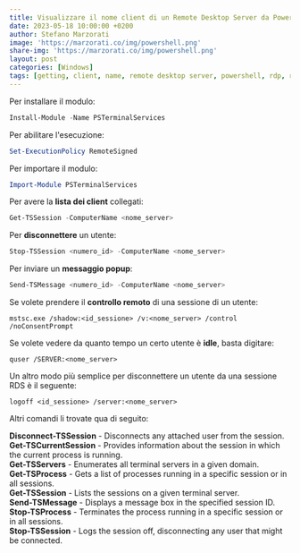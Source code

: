 ```yaml
---
title: Visualizzare il nome client di un Remote Desktop Server da PowerShell
date: 2023-05-18 10:00:00 +0200
author: Stefano Marzorati
image: 'https://marzorati.co/img/powershell.png'
share-img: 'https://marzorati.co/img/powershell.png'
layout: post
categories: [Windows]
tags: [getting, client, name, remote desktop server, powershell, rdp, rds, idle, shadow]
---
```

Per installare il modulo:   
~~~powershell
Install-Module -Name PSTerminalServices
~~~
Per abilitare l'esecuzione:   
~~~powershell
Set-ExecutionPolicy RemoteSigned
~~~
Per importare il modulo:   
~~~powershell
Import-Module PSTerminalServices
~~~
Per avere la **lista dei client** collegati:   
~~~powershell
Get-TSSession -ComputerName <nome_server>
~~~
Per **disconnettere** un utente:   
~~~powershell
Stop-TSSession <numero_id> -ComputerName <nome_server>
~~~
Per inviare un **messaggio popup**:   
~~~powershell
Send-TSMessage <numero_id> -ComputerName <nome_server>
~~~

Se volete prendere il **controllo remoto** di una sessione di un utente:   

	mstsc.exe /shadow:<id_sessione> /v:<nome_server> /control /noConsentPrompt

Se volete vedere da quanto tempo un certo utente è **idle**, basta digitare:   

	quser /SERVER:<nome_server>
	
Un altro modo più semplice per disconnettere un utente da una sessione RDS è il seguente:   

	logoff <id_sessione> /server:<nome_server>
	
Altri comandi li trovate qua di seguito:   

**Disconnect-TSSession** - Disconnects any attached user from the session.   
**Get-TSCurrentSession** - Provides information about the session in which the current process is running.   
**Get-TSServers** - Enumerates all terminal servers in a given domain.   
**Get-TSProcess** - Gets a list of processes running in a specific session or in all sessions.   
**Get-TSSession** - Lists the sessions on a given terminal server.   
**Send-TSMessage** - Displays a message box in the specified session ID.   
**Stop-TSProcess** - Terminates the process running in a specific session or in all sessions.   
**Stop-TSSession** - Logs the session off, disconnecting any user that might be connected.   